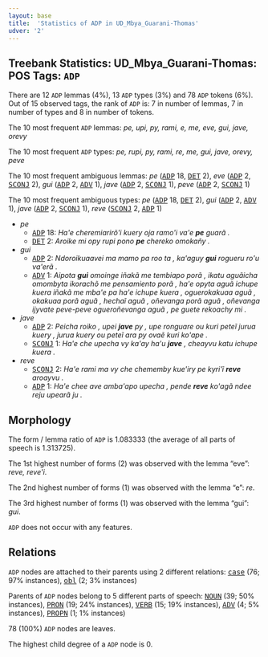 ```yaml
---
layout: base
title:  'Statistics of ADP in UD_Mbya_Guarani-Thomas'
udver: '2'
---
```


## Treebank Statistics: UD_Mbya_Guarani-Thomas: POS Tags: `ADP`

There are 12 `ADP` lemmas (4%), 13 `ADP` types (3%) and 78 `ADP` tokens (6%).
Out of 15 observed tags, the rank of `ADP` is: 7 in number of lemmas, 7 in number of types and 8 in number of tokens.

The 10 most frequent `ADP` lemmas: <em>pe, upi, py, rami, e, me, eve, gui, jave, orevy</em>

The 10 most frequent `ADP` types:  <em>pe, rupi, py, rami, re, me, gui, jave, orevy, peve</em>

The 10 most frequent ambiguous lemmas: <em>pe</em> (<tt><a href="gun_thomas-pos-ADP.html">ADP</a></tt> 18, <tt><a href="gun_thomas-pos-DET.html">DET</a></tt> 2), <em>eve</em> (<tt><a href="gun_thomas-pos-ADP.html">ADP</a></tt> 2, <tt><a href="gun_thomas-pos-SCONJ.html">SCONJ</a></tt> 2), <em>gui</em> (<tt><a href="gun_thomas-pos-ADP.html">ADP</a></tt> 2, <tt><a href="gun_thomas-pos-ADV.html">ADV</a></tt> 1), <em>jave</em> (<tt><a href="gun_thomas-pos-ADP.html">ADP</a></tt> 2, <tt><a href="gun_thomas-pos-SCONJ.html">SCONJ</a></tt> 1), <em>peve</em> (<tt><a href="gun_thomas-pos-ADP.html">ADP</a></tt> 2, <tt><a href="gun_thomas-pos-SCONJ.html">SCONJ</a></tt> 1)

The 10 most frequent ambiguous types:  <em>pe</em> (<tt><a href="gun_thomas-pos-ADP.html">ADP</a></tt> 18, <tt><a href="gun_thomas-pos-DET.html">DET</a></tt> 2), <em>gui</em> (<tt><a href="gun_thomas-pos-ADP.html">ADP</a></tt> 2, <tt><a href="gun_thomas-pos-ADV.html">ADV</a></tt> 1), <em>jave</em> (<tt><a href="gun_thomas-pos-ADP.html">ADP</a></tt> 2, <tt><a href="gun_thomas-pos-SCONJ.html">SCONJ</a></tt> 1), <em>reve</em> (<tt><a href="gun_thomas-pos-SCONJ.html">SCONJ</a></tt> 2, <tt><a href="gun_thomas-pos-ADP.html">ADP</a></tt> 1)


* <em>pe</em>
  * <tt><a href="gun_thomas-pos-ADP.html">ADP</a></tt> 18: <em>Ha'e cheremiarirõ'i kuery oja ramo'i va'e <b>pe</b> guarã .</em>
  * <tt><a href="gun_thomas-pos-DET.html">DET</a></tt> 2: <em>Aroike mi opy rupi pono <b>pe</b> chereko omokañy .</em>
* <em>gui</em>
  * <tt><a href="gun_thomas-pos-ADP.html">ADP</a></tt> 2: <em>Ndoroikuaavei ma mamo pa roo ta , ka'aguy <b>gui</b> rogueru ro'u va'erã .</em>
  * <tt><a href="gun_thomas-pos-ADV.html">ADV</a></tt> 1: <em>Aipota <b>gui</b> omoinge iñakã me tembiapo porã , ikatu aguãicha omombyta ikorachõ me pensamiento porã , ha'e opyta aguã ichupe kuera iñakã me mba'e pa ha'e ichupe kuera , oguerokakuaa aguã , okakuaa porã aguã , hechaĩ aguã , oñevanga porã aguã , oñevanga ijyvate peve-peve ogueroñevanga aguã , pe guete rekoachy mi .</em>
* <em>jave</em>
  * <tt><a href="gun_thomas-pos-ADP.html">ADP</a></tt> 2: <em>Peicha roiko , upei <b>jave</b> py , upe ronguare ou kuri peteĩ jurua kuery , jurua kuery ou peteĩ ara py ovaẽ kuri ko'ape .</em>
  * <tt><a href="gun_thomas-pos-SCONJ.html">SCONJ</a></tt> 1: <em>Ha'e che upecha vy ka'ay ha'u <b>jave</b> , cheayvu katu ichupe kuera .</em>
* <em>reve</em>
  * <tt><a href="gun_thomas-pos-SCONJ.html">SCONJ</a></tt> 2: <em>Ha'e rami ma vy che chememby kue'iry pe kyri'ĩ <b>reve</b> aroayvu .</em>
  * <tt><a href="gun_thomas-pos-ADP.html">ADP</a></tt> 1: <em>Ha'e chee ave amba'apo upecha , pende <b>reve</b> ko'agã ndee reju upearã ju .</em>

## Morphology

The form / lemma ratio of `ADP` is 1.083333 (the average of all parts of speech is 1.313725).

The 1st highest number of forms (2) was observed with the lemma “eve”: <em>reve, reve'i</em>.

The 2nd highest number of forms (1) was observed with the lemma “e”: <em>re</em>.

The 3rd highest number of forms (1) was observed with the lemma “gui”: <em>gui</em>.

`ADP` does not occur with any features.


## Relations

`ADP` nodes are attached to their parents using 2 different relations: <tt><a href="gun_thomas-dep-case.html">case</a></tt> (76; 97% instances), <tt><a href="gun_thomas-dep-obl.html">obl</a></tt> (2; 3% instances)

Parents of `ADP` nodes belong to 5 different parts of speech: <tt><a href="gun_thomas-pos-NOUN.html">NOUN</a></tt> (39; 50% instances), <tt><a href="gun_thomas-pos-PRON.html">PRON</a></tt> (19; 24% instances), <tt><a href="gun_thomas-pos-VERB.html">VERB</a></tt> (15; 19% instances), <tt><a href="gun_thomas-pos-ADV.html">ADV</a></tt> (4; 5% instances), <tt><a href="gun_thomas-pos-PROPN.html">PROPN</a></tt> (1; 1% instances)

78 (100%) `ADP` nodes are leaves.

The highest child degree of a `ADP` node is 0.

